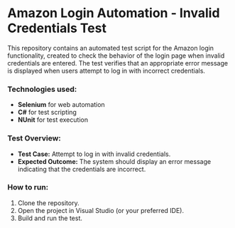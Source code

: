 # Amazon Login Automation - Invalid Credentials Test

This repository contains an automated test script for the Amazon login functionality, created to check the behavior of the login page when invalid credentials are entered. The test verifies that an appropriate error message is displayed when users attempt to log in with incorrect credentials.

### Technologies used:
- **Selenium** for web automation
- **C#** for test scripting
- **NUnit** for test execution

### Test Overview:
- **Test Case:** Attempt to log in with invalid credentials.
- **Expected Outcome:** The system should display an error message indicating that the credentials are incorrect.

### How to run:
1. Clone the repository.
2. Open the project in Visual Studio (or your preferred IDE).
3. Build and run the test.
